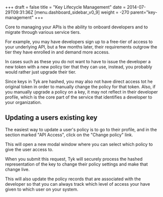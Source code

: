 +++
draft = false
title = "Key Lifecycle Management"
date = 2014-07-29T09:31:36Z
[menu.dashboard_sidebar_v0_9]
    weight = -270
    parent="key-management"
+++

Core to managing your APIs is the ability to onboard developers and to migrate through various service tiers.

For example, you may have developers sign up to a free-tier of access to your underlying API, but a few months later, their requirements outgrow the tier they have enrolled in and demand more access.

In cases such as these you do not want to have to issue the developer a new token with a new policy tier that they can use, instead, you probably would rather just upgrade their tier.

Since keys in Tyk are hashed, you may also not have direct access tot he original token in order to manually change the policy for that token. Also, if you manually upgrade a policy on a key, it may not reflect in their developer profile, which is the core part of the service that identifies a developer to your organization.

## Updating a users existing key

The easiest way to update a user's policy is to go to their profile, and in the section marked "API Access", click on the "Change policy" link.

This will open a new modal window where you can select which policy to give the user access to.

When you submit this request, Tyk will securely process the hashed representation of the key to change their policy settings and make that change live.

This will also update the policy records that are associated with the developer so that you can always track which level of access your have given to which user on your system.


